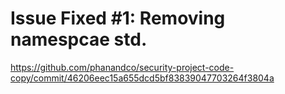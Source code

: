 # Issue Fixed #1: Removing namespcae std.
https://github.com/phanandco/security-project-code-copy/commit/46206eec15a655dcd5bf83839047703264f3804a
   
